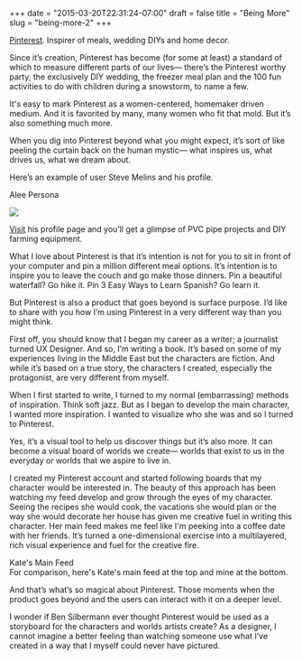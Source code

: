 +++
date = "2015-03-20T22:31:24-07:00"
draft = false
title = "Being More"
slug = "being-more-2"
+++


<a href="http://www.pinterest.com" target="_blank">Pinterest</a>. Inspirer of meals, wedding DIYs and home decor. Since it’s creation, Pinterest has become (for some at least) a standard of which to measure different parts of our lives— there’s the Pinterest worthy party, the exclusively DIY wedding, the freezer meal plan and the 100 fun activities to do with children during a snowstorm, to name a few. It's easy to mark Pinterest as a women-centered, homemaker driven medium. And it is favorited by many, many women who fit that mold. But it’s also something much more.When you dig into Pinterest beyond what you might expect, it’s sort of like peeling the curtain back on the human mystic— what inspires us, what drives us, what we dream about.  Here’s an example of user Steve Melins and his profile.<img class="img-responsive img-centered" src="/images/Steve.png" alt="">
<div class="image-caption">Alee Persona</div>
<a href="/images/Steve.png" data-lightbox="persona" data-title="Steve's Profile"><img src="/images/Steve.png"/></a>
<div class="image-caption"></div> 
<a href="https://www.pinterest.com/day2hunt/nice-i-like-it/" target="_blank">Visit</a> his profile page and you’ll get a glimpse of PVC pipe projects and DIY farming equipment. What I love about Pinterest is that it’s intention is not for you to sit in front of your computer and pin a million different meal options. It’s intention is to inspire you to leave the couch and go make those dinners. Pin a beautiful waterfall? Go hike it. Pin 3 Easy Ways to Learn Spanish? Go learn it. But Pinterest is also a product that goes beyond is surface purpose.  I’d like to share with you how I’m using Pinterest in a very different way than you might think.First off, you should know that I began my career as a writer; a journalist turned UX Designer.  And so, I’m writing a book. It’s based on some of my experiences living in the Middle East but the characters are fiction. And while it’s based on a true story, the characters I created, especially the protagonist, are very different from myself. When I first started to write, I turned to my normal (embarrassing) methods of inspiration. Think soft jazz. But as I began to develop the main character, I wanted more inspiration. I wanted to visualize who she was and so I turned to Pinterest. Yes, it’s a visual tool to help us discover things but it’s also more. It can become a visual board  of worlds we create— worlds that exist to us in the everyday or worlds that we aspire to live in. I created my Pinterest account and started following boards that my character would be interested in.  The beauty of this approach has been watching my feed develop and grow through the eyes of my character. Seeing the recipes she would cook, the vacations she would plan or the way she would decorate her house has given me creative fuel in writing this character. Her main feed makes me feel like I'm peeking into a coffee date with her friends. It’s turned a one-dimensional exercise into a multilayered, rich visual experience and fuel for the creative fire. 

<img class="img-responsive img-centered" src="/images/Kate.png" alt="">
<div class="image-caption">Kate's Main Feed</div>
<img class="img-responsive img-centered" src="/images/Katevsme.png" alt="">
<div class="image-caption">For comparison, here's Kate's main feed at the top and mine at the bottom.</div>And that’s what’s so magical about Pinterest. Those moments when the product goes beyond and the users can interact with it on a deeper level.I wonder if Ben Silbermann ever thought Pinterest would be used as a storyboard for the characters and worlds artists create? As a designer, I cannot imagine a better feeling than watching someone use what I’ve created in a way that I myself could never have pictured. 